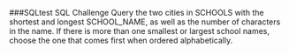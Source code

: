 ###SQLtest
SQL Challenge 
Query the two cities in SCHOOLS with the shortest and longest SCHOOL_NAME, as well as the number of characters in the name. If there is more than one smallest or largest school names, choose the one that comes first when ordered alphabetically.

